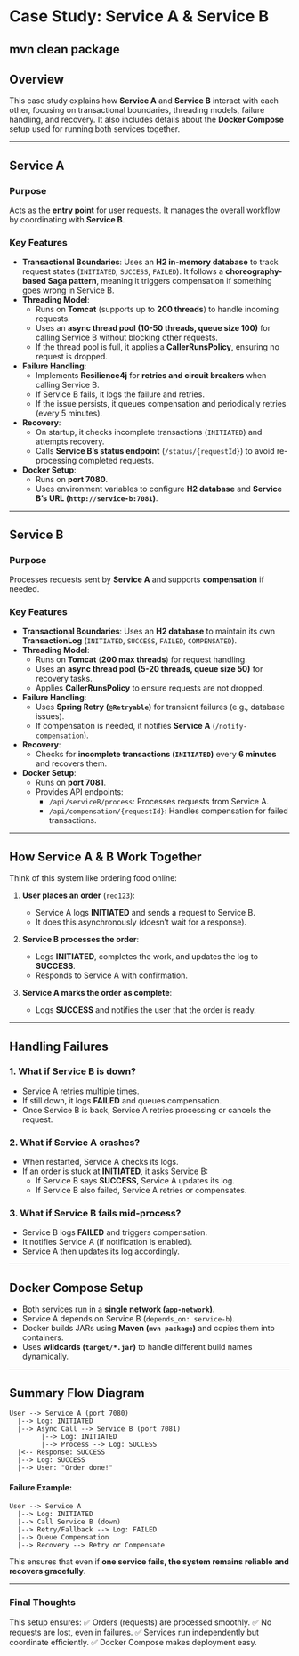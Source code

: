 # **Case Study: Service A & Service B**

## **mvn clean package**

## **Overview**
This case study explains how **Service A** and **Service B** interact with each other, focusing on transactional boundaries, threading models, failure handling, and recovery. It also includes details about the **Docker Compose** setup used for running both services together.

---

## **Service A**
### **Purpose**
Acts as the **entry point** for user requests. It manages the overall workflow by coordinating with **Service B**.

### **Key Features**
- **Transactional Boundaries**: Uses an **H2 in-memory database** to track request states (`INITIATED`, `SUCCESS`, `FAILED`). It follows a **choreography-based Saga pattern**, meaning it triggers compensation if something goes wrong in Service B.
- **Threading Model**:
  - Runs on **Tomcat** (supports up to **200 threads**) to handle incoming requests.
  - Uses an **async thread pool (10-50 threads, queue size 100)** for calling Service B without blocking other requests.
  - If the thread pool is full, it applies a **CallerRunsPolicy**, ensuring no request is dropped.
- **Failure Handling**:
  - Implements **Resilience4j** for **retries and circuit breakers** when calling Service B.
  - If Service B fails, it logs the failure and retries.
  - If the issue persists, it queues compensation and periodically retries (every 5 minutes).
- **Recovery**:
  - On startup, it checks incomplete transactions (`INITIATED`) and attempts recovery.
  - Calls **Service B’s status endpoint** (`/status/{requestId}`) to avoid re-processing completed requests.
- **Docker Setup**:
  - Runs on **port 7080**.
  - Uses environment variables to configure **H2 database** and **Service B’s URL (`http://service-b:7081`)**.

---

## **Service B**
### **Purpose**
Processes requests sent by **Service A** and supports **compensation** if needed.

### **Key Features**
- **Transactional Boundaries**: Uses an **H2 database** to maintain its own **TransactionLog** (`INITIATED`, `SUCCESS`, `FAILED`, `COMPENSATED`).
- **Threading Model**:
  - Runs on **Tomcat** (**200 max threads**) for request handling.
  - Uses an **async thread pool (5-20 threads, queue size 50)** for recovery tasks.
  - Applies **CallerRunsPolicy** to ensure requests are not dropped.
- **Failure Handling**:
  - Uses **Spring Retry (`@Retryable`)** for transient failures (e.g., database issues).
  - If compensation is needed, it notifies **Service A** (`/notify-compensation`).
- **Recovery**:
  - Checks for **incomplete transactions (`INITIATED`)** every **6 minutes** and recovers them.
- **Docker Setup**:
  - Runs on **port 7081**.
  - Provides API endpoints:
    - `/api/serviceB/process`: Processes requests from Service A.
    - `/api/compensation/{requestId}`: Handles compensation for failed transactions.

---

## **How Service A & B Work Together**
Think of this system like ordering food online:

1. **User places an order** (`req123`):
   - Service A logs **INITIATED** and sends a request to Service B.
   - It does this asynchronously (doesn’t wait for a response).

2. **Service B processes the order**:
   - Logs **INITIATED**, completes the work, and updates the log to **SUCCESS**.
   - Responds to Service A with confirmation.

3. **Service A marks the order as complete**:
   - Logs **SUCCESS** and notifies the user that the order is ready.

---

## **Handling Failures**

### **1. What if Service B is down?**
- Service A retries multiple times.
- If still down, it logs **FAILED** and queues compensation.
- Once Service B is back, Service A retries processing or cancels the request.

### **2. What if Service A crashes?**
- When restarted, Service A checks its logs.
- If an order is stuck at **INITIATED**, it asks Service B:
  - If Service B says **SUCCESS**, Service A updates its log.
  - If Service B also failed, Service A retries or compensates.

### **3. What if Service B fails mid-process?**
- Service B logs **FAILED** and triggers compensation.
- It notifies Service A (if notification is enabled).
- Service A then updates its log accordingly.

---

## **Docker Compose Setup**
- Both services run in a **single network (`app-network`)**.
- Service A depends on Service B (`depends_on: service-b`).
- Docker builds JARs using **Maven (`mvn package`)** and copies them into containers.
- Uses **wildcards (`target/*.jar`)** to handle different build names dynamically.

---

## **Summary Flow Diagram**
```
User --> Service A (port 7080)
  |--> Log: INITIATED
  |--> Async Call --> Service B (port 7081)
        |--> Log: INITIATED
        |--> Process --> Log: SUCCESS
  |<-- Response: SUCCESS
  |--> Log: SUCCESS
  |--> User: "Order done!"
```

#### **Failure Example:**
```
User --> Service A
  |--> Log: INITIATED
  |--> Call Service B (down)
  |--> Retry/Fallback --> Log: FAILED
  |--> Queue Compensation
  |--> Recovery --> Retry or Compensate
```

This ensures that even if **one service fails, the system remains reliable and recovers gracefully**.

---

### **Final Thoughts**
This setup ensures:
✅ Orders (requests) are processed smoothly.
✅ No requests are lost, even in failures.
✅ Services run independently but coordinate efficiently.
✅ Docker Compose makes deployment easy.



